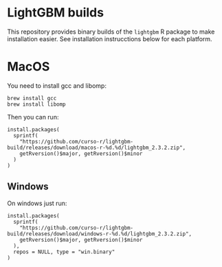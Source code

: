 
# LightGBM builds

<!-- badges: start -->
<!-- badges: end -->

This repository provides binary builds of the `lightgbm` R package to make
installation easier. See installation instrucctions below for each platform.

# MacOS

You need to install gcc and libomp:

```
brew install gcc
brew install libomp
```

Then you can run:

```
install.packages(
  sprintf(
    "https://github.com/curso-r/lightgbm-build/releases/download/macos-r-%d.%d/lightgbm_2.3.2.zip",
    getRversion()$major, getRversion()$minor
  )
)
```

## Windows

On windows just run:

```
install.packages(
  sprintf(
    "https://github.com/curso-r/lightgbm-build/releases/download/windows-r-%d.%d/lightgbm_2.3.2.zip",
    getRversion()$major, getRversion()$minor
  ),
  repos = NULL, type = "win.binary"
)
```



